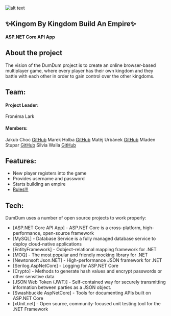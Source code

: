 ![alt text](https://i.ibb.co/3rm0GB6/logo-mali.png[/img)

## ✨Kingom By Kingdom Build An Empire✨
#### ASP.NET Core API App

## About the project
The vision of the DumDum project is to create an online browser-based multiplayer game, where every player has their own kingdom and they battle with each other in order to gain control over the other kingdoms. 
## Team:
#### Project Leader:
Fronéma Lark 
#### Members:
Jakub Choc [GitHub](https://github.com/jakubchoc)
Marek Holba [GitHub](https://github.com/marapivas)
Matěj  Urbánek [GitHub](https://github.com/MatUrb2)
Mladen Stupar [GitHub](https://github.com/stmlad)
Silvia Walla [GitHub](https://github.com/wuwime)
## Features:
- New player registers into the game 
- Provides username and password 
- Starts building an empire
- [Rules!!!](https://github.com/green-fox-academy/DumDum/blob/master/DumDum/DumDum_Rules.txt) 

## Tech:
DumDum uses a number of open source projects to work properly:

- [ASP.NET Core API App] - ASP.NET Core is a cross-platform, high-performance, open-source framework
- [MySQL] - Database Service is a fully managed database service to deploy cloud-native applications
- [EntityFramework] - Oobject–relational mapping framework for .NET
- [MOQ] - The most popular and friendly mocking library for .NET
- [Newtonsoft Json.NET] - High-performance JSON framework for .NET
- [Serilog.AspNetCore] - Logging for ASP.NET Core
- [Crypto] - Methods to generate hash values and encrypt passwords or other sensitive data
- [JSON Web Token (JWT)] - Self-contained way for securely transmitting information between parties as a JSON object.
- [Swashbuckle AspNetCore] - Tools for documenting APIs built on ASP.NET Core
- [xUnit.net] - Open source, community-focused unit testing tool for the .NET Framework